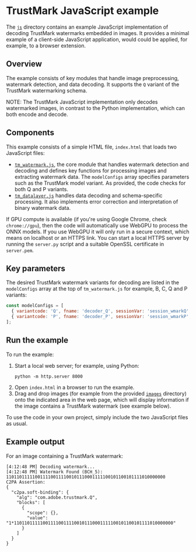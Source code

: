 # TrustMark JavaScript example

The [`js`](https://github.com/adobe/trustmark/tree/main/js) directory contains an example JavaScript implementation of decoding TrustMark watermarks embedded in images. It provides a minimal example of a client-side JavaScript application, would could be applied, for example, to a browser extension.

## Overview

The example consists of key modules that handle image preprocessing, watermark detection, and data decoding. It supports the `Q` variant of the TrustMark watermarking schema.

NOTE: The TrustMark JavaScript implementation only decodes watermarked images, in contrast to the Python implementation, which can both encode and decode.

## Components

This example consists of a simple HTML file, `index.html` that loads two JavaScript files:

- [`tm_watermark.js`](https://github.com/adobe/trustmark/blob/main/js/tm_watermark.js), the core module that handles watermark detection and decoding and defines key functions for processing images and extracting watermark data. The `modelConfigs` array specifies parameters such as the TrustMark model variant. As provided, the code checks for both Q and P variants.
- [`tm_datalayer.js`](https://github.com/adobe/trustmark/blob/main/js/tm_datalayer.js) handles data decoding and schema-specific processing.  It also implements error correction and interpretation of binary watermark data.

If GPU compute is available (if you're using Google Chrome, check `chrome://gpu`), then the code will automatically use WebGPU to process the ONNX models.  If you use WebGPU it will only run in a secure context, which means on localhost or an HTTPS link.  You can start a local HTTPS server by running the `server.py` script and a suitable OpenSSL certificate in `server.pem`.

## Key parameters

The desired TrustMark watermark variants for decoding are listed in the `modelConfigs` array at the top of `tm_watermark.js` for example, B, C, Q and P variants:

```js
const modelConfigs = [
  { variantcode: 'Q', fname: 'decoder_Q', sessionVar: 'session_wmarkQ', resolution: 256, squarecrop: false }, 
  { variantcode: 'P', fname: 'decoder_P', sessionVar: 'session_wmarkP', resolution: 224, squarecrop: true },
];
```

## Run the example

To run the example:

1. Start a local web server; for example, using Python: 
    ```
    python -m http.server 8000
    ```
1. Open `index.html` in a browser to run the example.
1. Drag and drop images (for example from the provided [`images`](https://github.com/adobe/trustmark/tree/main/images) directory) onto the indicated area in the web page, which will display information if the image contains a TrustMark watermark (see example below).

To use the code in your own project, simply include the two JavaScript files as usual.

## Example output

For an image containing a TrustMark watermark:

```
[4:12:48 PM] Decoding watermark...
[4:12:48 PM] Watermark Found (BCH_5):
1101101111100111100111100101110001111100101100101111010000000
C2PA Assertion:
{
  "c2pa.soft-binding": {
    "alg": "com.adobe.trustmark.Q",
    "blocks": [
      {
        "scope": {},
        "value": "1*1101101111100111100111100101110001111100101100101111010000000"
      }
    ]
  }
}
```


